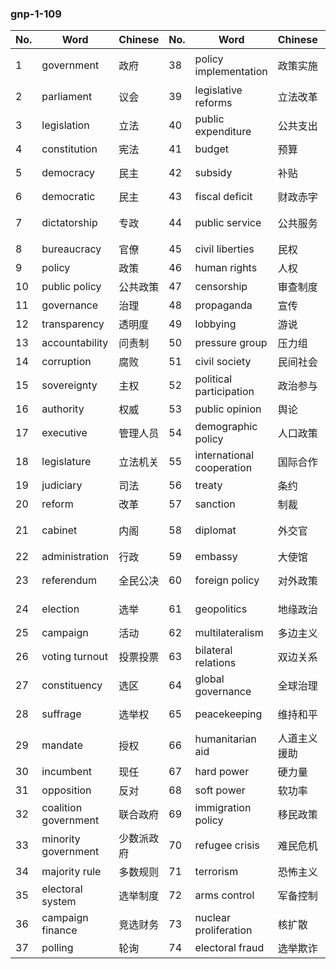 ### gnp-1-109

| No. | Word | Chinese | No. | Word | Chinese | No. | Word | Chinese |
|-----|------|---------|-----|------|---------|-----|------|---------|
| 1 | government | 政府 | 38 | policy implementation | 政策实施 | 75 | political polarization | 政治两极分化 |
| 2 | parliament | 议会 | 39 | legislative reforms | 立法改革 | 76 | diplomatic negotiations | 外交谈判 |
| 3 | legislation | 立法 | 40 | public expenditure | 公共支出 | 77 | separation of powers | 分离权力 |
| 4 | constitution | 宪法 | 41 | budget | 预算 | 78 | rule of law | 法治 |
| 5 | democracy | 民主 | 42 | subsidy | 补贴 | 79 | judicial independence | 司法独立 |
| 6 | democratic | 民主 | 43 | fiscal deficit | 财政赤字 | 80 | public trust | 公共信任 |
| 7 | dictatorship | 专政 | 44 | public service | 公共服务 | 81 | political ideology | 政治意识形态 |
| 8 | bureaucracy | 官僚 | 45 | civil liberties | 民权 | 82 | pluralism | 多元化 |
| 9 | policy | 政策 | 46 | human rights | 人权 | 83 | authoritarianism | 威权主义 |
| 10 | public policy | 公共政策 | 47 | censorship | 审查制度 | 84 | totalitarianism | 极权主义 |
| 11 | governance | 治理 | 48 | propaganda | 宣传 | 85 | federalism | 联邦制 |
| 12 | transparency | 透明度 | 49 | lobbying | 游说 | 86 | unitary state | 统一国家 |
| 13 | accountability | 问责制 | 50 | pressure group | 压力组 | 87 | monarchy | 君主制 |
| 14 | corruption | 腐败 | 51 | civil society | 民间社会 | 88 | republic | 共和国 |
| 15 | sovereignty | 主权 | 52 | political participation | 政治参与 | 89 | autocracy | 专制 |
| 16 | authority | 权威 | 53 | public opinion | 舆论 | 90 | devolution | 权力 |
| 17 | executive | 管理人员 | 54 | demographic policy | 人口政策 | 91 | federal structure | 联邦结构 |
| 18 | legislature | 立法机关 | 55 | international cooperation | 国际合作 | 92 | democratic governance | 民主治理 |
| 19 | judiciary | 司法 | 56 | treaty | 条约 | 93 | policy analysis | 政策分析 |
| 20 | reform | 改革 | 57 | sanction | 制裁 | 94 | civil service | 公务员 |
| 21 | cabinet | 内阁 | 58 | diplomat | 外交官 | 95 | government accountability | 政府问责制 |
| 22 | administration | 行政 | 59 | embassy | 大使馆 | 96 | legitimacy | 合法性 |
| 23 | referendum | 全民公决 | 60 | foreign policy | 对外政策 | 97 | transitional justice | 过渡正义 |
| 24 | election | 选举 | 61 | geopolitics | 地缘政治 | 98 | succession planning | 继任计划 |
| 25 | campaign | 活动 | 62 | multilateralism | 多边主义 | 99 | electoral reform | 选举改革 |
| 26 | voting turnout | 投票投票 | 63 | bilateral relations | 双边关系 | 100 | civic engagement | 公民参与 |
| 27 | constituency | 选区 | 64 | global governance | 全球治理 | 101 | public awareness | 公众意识 |
| 28 | suffrage | 选举权 | 65 | peacekeeping | 维持和平 | 102 | grassroots movement | 基层运动 |
| 29 | mandate | 授权 | 66 | humanitarian aid | 人道主义援助 | 103 | spin doctor | 自旋医生 |
| 30 | incumbent | 现任 | 67 | hard power | 硬力量 | 104 | veto | 否决 |
| 31 | opposition | 反对 | 68 | soft power | 软功率 | 105 | lame-duck | la脚 |
| 32 | coalition government | 联合政府 | 69 | immigration policy | 移民政策 | 106 | rhetoric | 修辞 |
| 33 | minority government | 少数派政府 | 70 | refugee crisis | 难民危机 | 107 | bureaucratic | 官僚主义 |
| 34 | majority rule | 多数规则 | 71 | terrorism | 恐怖主义 | 108 | alliance | 联盟 |
| 35 | electoral system | 选举制度 | 72 | arms control | 军备控制 | 109 | trade agreement | 贸易协定 |
| 36 | campaign finance | 竞选财务 | 73 | nuclear proliferation | 核扩散 | | | |
| 37 | polling | 轮询 | 74 | electoral fraud | 选举欺诈 | | | |
